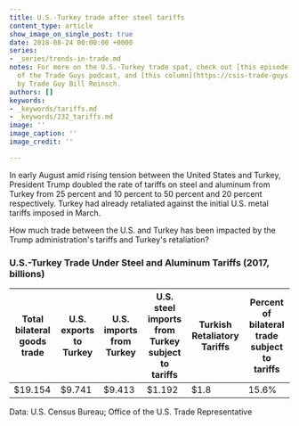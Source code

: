 ```yaml
---
title: U.S.-Turkey trade after steel tariffs
content_type: article
show_image_on_single_post: true
date: 2018-08-24 00:00:00 +0000
series:
- _series/trends-in-trade.md
notes: For more on the U.S.-Turkey trade spat, check out [this episode](https://csis-trade-guys.netlify.com/podcast/talking-turkey-and-the-economy/)
  of the Trade Guys podcast, and [this column](https://csis-trade-guys.netlify.com/trade-explained/talking-turkey-and-taking-stock/)
  by Trade Guy Bill Reinsch.
authors: []
keywords:
- _keywords/tariffs.md
- _keywords/232_tariffs.md
image: ''
image_caption: ''
image_credit: ''

---
```

In early August amid rising tension between the United States and Turkey, President Trump doubled the rate of tariffs on steel and aluminum from Turkey from 25 percent and 10 percent to 50 percent and 20 percent respectively. Turkey had already retaliated against the initial U.S. metal tariffs imposed in March.

How much trade between the U.S. and Turkey has been impacted by the Trump administration's tariffs and Turkey's retaliation?

### U.S.-Turkey Trade Under Steel and Aluminum Tariffs (2017, billions)

| Total bilateral goods trade | U.S. exports to Turkey | U.S. imports from Turkey | U.S. steel imports from Turkey subject to tariffs | Turkish Retaliatory Tariffs | Percent of bilateral trade subject to tariffs |
| --- | --- | --- | --- | --- | --- |
| $19.154 | $9.741 | $9.413 | $1.192 | $1.8 | 15.6% |

Data: U.S. Census Bureau; Office of the U.S. Trade Representative